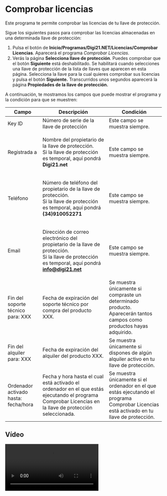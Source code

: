 # Comprobar licencias

Este programa te permite comprobar las licencias de tu llave de protección.

Sigue los siguientes pasos para comprobar las licencias almacenadas en una determinada llave de protección:

1. Pulsa el botón de **Inicio/Programas/Digi21.NET/Licencias/Comprobar Licencias**. Aparecerá el programa _Comprobar Licencias_.
2. Verás la página **Selecciona llave de protección**. Puedes comprobar que el botón **Siguiente** está deshabilitado. Se habilitará cuando selecciones una llave de protección de la lista de llaves que aparecen en esta página. Selecciona la llave para la cual quieres comprobar sus licencias y pulsa el botón **Siguiente.** Transcurridos unos segundos aparecerá la página **Propiedades de la llave de protección.**

A continuación, te mostramos los campos que puede mostrar el programa y la condición para que se muestren:

| Campo                                | Descripción                                                                                                                                                              | Condición                                                                                                                                 |
| ------------------------------------ | ------------------------------------------------------------------------------------------------------------------------------------------------------------------------ | ----------------------------------------------------------------------------------------------------------------------------------------- |
| Key ID                               | Número de serie de la llave de protección                                                                                                                                | Este campo se muestra siempre.                                                                                                            |
| Registrada a                         | <p>Nombre del propietario de la llave de protección.<br>Si la llave de protección es temporal, aquí pondrá <strong>Digi21.net</strong></p>                               | Este campo se muestra siempre.                                                                                                            |
| Teléfono                             | <p>Número de teléfono del propietario de la llave de protección.<br>Si la llave de protección es temporal, aquí pondrá <strong>(34)910052271</strong></p>                | Este campo se muestra siempre.                                                                                                            |
| Email                                | <p>Dirección de correo electrónico del propietario de la llave de protección.<br>Si la llave de protección es temporal, aquí pondrá <strong>info@digi21.net</strong></p> | Este campo se muestra siempre.                                                                                                            |
| Fin del soporte técnico para: XXX    | Fecha de expiración del soporte técnico por compra del producto XXX.                                                                                                     | Se muestra únicamente si compraste un determinado producto. Aparecerán tantos campos como productos hayas adquirido.                      |
| Fin del alquiler para: XXX           | Fecha de expiración del alquiler del producto XXX.                                                                                                                       | Se muestra únicamente si dispones de algún alquiler activo en tu llave de protección.                                                     |
| Ordenador activado hasta: fecha/hora | Fecha y hora hasta el cual está activado el ordenador en el que estás ejecutando el programa Comprobar Licencias en la llave de protección seleccionada.                 | Se muestra únicamente si el ordenador en el que estás ejecutando el programa Comprobar Licencias está activado en tu llave de protección. |

## Vídeo

<video controls><source src="https://digi21.blob.core.windows.net/videos-ayuda/Comprobar%20licencias.mp4" type="video/mp4"></video>

